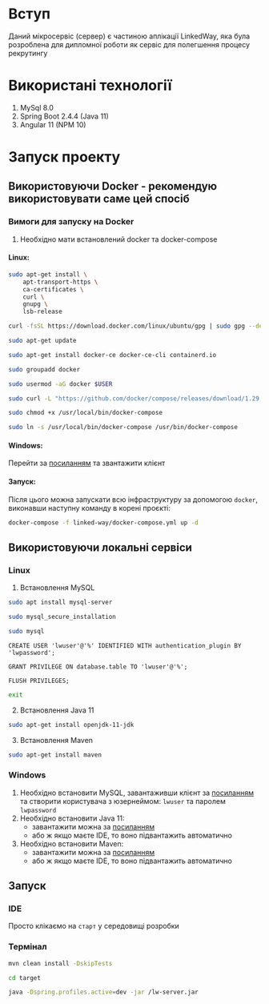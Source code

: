 # Вступ

Даний мікросервіс (сервер) є частиною аплікації LinkedWay, яка була розроблена для дипломної роботи як сервіс для
полегшення процесу рекрутингу

# Використані технології

1. MySql 8.0
2. Spring Boot 2.4.4 (Java 11)
3. Angular 11 (NPM 10)

# Запуск проекту

## Використовуючи Docker - рекомендую використовувати саме цей спосіб

### Вимоги для запуску на Docker

1. Необхідно мати встановлений docker та docker-compose

#### Linux:

```bash
sudo apt-get install \
    apt-transport-https \
    ca-certificates \
    curl \
    gnupg \
    lsb-release
```  

```bash
curl -fsSL https://download.docker.com/linux/ubuntu/gpg | sudo gpg --dearmor -o /usr/share/keyrings/docker-archive-keyring.gpg
```   

```bash
sudo apt-get update
```

```bash
sudo apt-get install docker-ce docker-ce-cli containerd.io
```  

```bash
sudo groupadd docker
```

```bash
sudo usermod -aG docker $USER
```  

```bash
sudo curl -L "https://github.com/docker/compose/releases/download/1.29.2/docker-compose-$(uname -s)-$(uname -m)" -o /usr/local/bin/docker-compose
```  

```bash
sudo chmod +x /usr/local/bin/docker-compose
```  

```bash
sudo ln -s /usr/local/bin/docker-compose /usr/bin/docker-compose
```  

#### Windows:

Перейти за [посиланням](https://docs.docker.com/docker-for-windows/install/) та звантажити клієнт

#### Запуск:

Після цього можна запускати всю інфраструктуру за допомогою `docker`, виконавши наступну команду в корені проєкті:

```bash
docker-compose -f linked-way/docker-compose.yml up -d
```

## Використовуючи локальні сервіси

### Linux

1. Встановлення MySQL

```bash
sudo apt install mysql-server
```

```bash
sudo mysql_secure_installation
```

```bash
sudo mysql
```

```mysql
CREATE USER 'lwuser'@'%' IDENTIFIED WITH authentication_plugin BY 'lwpassword';
```

```mysql
GRANT PRIVILEGE ON database.table TO 'lwuser'@'%';
```

```mysql
FLUSH PRIVILEGES;
```

```bash
exit
```

2. Встановлення Java 11

```bash
sudo apt-get install openjdk-11-jdk
```

3. Встановлення Maven

```bash
sudo apt-get install maven
```

### Windows

1. Необхідно встановити MySQL, завантаживши клієнт за [посиланням](https://dev.mysql.com/downloads/installer/) та
   створити користувача з юзернеймом: `lwuser` та паролем `lwpassword`
2. Необхідно встановити Java 11:
    - завантажити можна за [посиланням](https://www.oracle.com/java/technologies/javase-jdk11-downloads.html)
    - або ж якщо маєте IDE, то воно підвантажить автоматично
3. Необхідно встановити Maven:
    - завантажити можна за [посиланням](https://maven.apache.org/install.html)
    - або ж якщо маєте IDE, то воно підвантажить автоматично

## Запуск

### IDE

Просто клікаємо на `старт` у середовищі розробки

### Термінал

```bash
mvn clean install -DskipTests
```

```bash
cd target
```

```bash
java -Dspring.profiles.active=dev -jar /lw-server.jar
```
